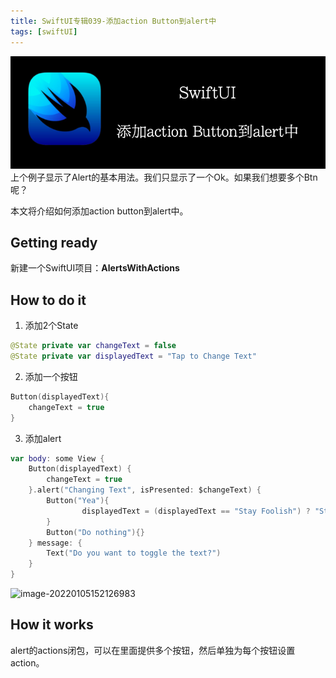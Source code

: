 ```yaml
---
title: SwiftUI专辑039-添加action Button到alert中
tags: [swiftUI]
---
```

![headerimg](./Header.png)
上个例子显示了Alert的基本用法。我们只显示了一个Ok。如果我们想要多个Btn呢？

本文将介绍如何添加action button到alert中。
<!--truncate-->
## Getting ready

新建一个SwiftUI项目：**AlertsWithActions**

## How to do it

1. 添加2个State
```swift
@State private var changeText = false
@State private var displayedText = "Tap to Change Text"
```

2. 添加一个按钮
```swift
Button(displayedText){
    changeText = true
}
```

3. 添加alert
```swift
var body: some View {
    Button(displayedText) {
        changeText = true
    }.alert("Changing Text", isPresented: $changeText) {
        Button("Yea"){
                displayedText = (displayedText == "Stay Foolish") ? "Stay Hungry" : "Stay Foolish"
        }
        Button("Do nothing"){}
    } message: {
        Text("Do you want to toggle the text?")
    }
}
```

![image-20220105152126983](https://tva1.sinaimg.cn/large/008i3skNgy1gy2tnyjnc0j30hi0vugm0.jpg)

## How it works

alert的actions闭包，可以在里面提供多个按钮，然后单独为每个按钮设置action。
